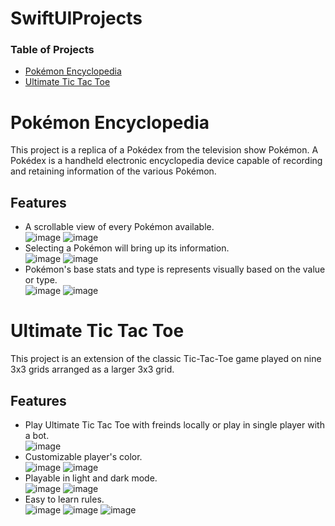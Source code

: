 # SwiftUIProjects

### Table of Projects
- [Pokémon Encyclopedia](#pokémon-encyclopedia)
- [Ultimate Tic Tac Toe](#ultimate-tic-tac-toe)

# Pokémon Encyclopedia 
This project is a replica of a Pokédex from the television show Pokémon. A Pokédex is a handheld electronic encyclopedia device capable of recording and retaining information of the various Pokémon. 

## Features
- A scrollable view of every Pokémon available.<br/>
![image](https://github.com/steven-phun/SwiftUIProject/blob/main/GitHub-Images/Pokemon/ListView1.png)
![image](https://github.com/steven-phun/SwiftUIProject/blob/main/GitHub-Images/Pokemon/ListView2.png)
- Selecting a Pokémon will bring up its information.<br/>
![image](https://github.com/steven-phun/SwiftUIProject/blob/main/GitHub-Images/Pokemon/Preview1.png)
![image](https://github.com/steven-phun/SwiftUIProject/blob/main/GitHub-Images/Pokemon/Preview2.png)
- Pokémon's base stats and type is represents visually based on the value or type.</br>
![image](https://github.com/steven-phun/SwiftUIProject/blob/main/GitHub-Images/Pokemon/ColorBars1.png)
![image](https://github.com/steven-phun/SwiftUIProject/blob/main/GitHub-Images/Pokemon/ColorBars2.png)


# Ultimate Tic Tac Toe
This project is an extension of the classic Tic-Tac-Toe game played on nine 3x3 grids arranged as a larger 3x3 grid.

## Features
- Play Ultimate Tic Tac Toe with freinds locally or play in single player with a bot.</br>
![image](https://github.com/steven-phun/SwiftUIProject/blob/main/GitHub-Images/UltimateTicTacToe/HomeScreen.png)
- Customizable player's color.</br>
![image](https://github.com/steven-phun/SwiftUIProject/blob/main/GitHub-Images/UltimateTicTacToe/Settings.png)
![image](https://github.com/steven-phun/SwiftUIPhotos/blob/main/UltimateTicTacToe/Color%20Preference.png)
- Playable in light and dark mode.</br>
![image](https://github.com/steven-phun/SwiftUIProject/blob/main/GitHub-Images/UltimateTicTacToe/LightMode.png)
![image](https://github.com/steven-phun/SwiftUIProject/blob/main/GitHub-Images/UltimateTicTacToe/DarkMode.png)
- Easy to learn rules.</br>
![image](https://github.com/steven-phun/SwiftUIProject/blob/main/GitHub-Images/UltimateTicTacToe/Rule1.png)
![image](https://github.com/steven-phun/SwiftUIProject/blob/main/GitHub-Images/UltimateTicTacToe/Rule2.png)
![image](https://github.com/steven-phun/SwiftUIProject/blob/main/GitHub-Images/UltimateTicTacToe/Rule3.png)
